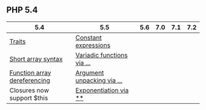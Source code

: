 

## PHP 5.4

5.4|5.5|5.6|7.0|7.1|7.2
--|--|--|--|--|--
[Traits](http://php.net/manual/en/language.oop5.traits.php)|[Constant expressions](http://php.net/manual/en/migration56.new-features.php#migration56.new-features.const-scalar-exprs)
[Short array syntax](http://php.net/manual/en/language.types.array.php#language.types.array.syntax.array-func)|[Variadic functions via ...](http://php.net/manual/en/migration56.new-features.php#migration56.new-features.variadics)
[Function array dereferencing](https://wiki.php.net/rfc/functionarraydereferencing)|[Argument unpacking via ...](https://wiki.php.net/rfc/argument_unpacking)
Closures now support $this|[Exponentiation via **](http://php.net/manual/en/function.pow.php)
